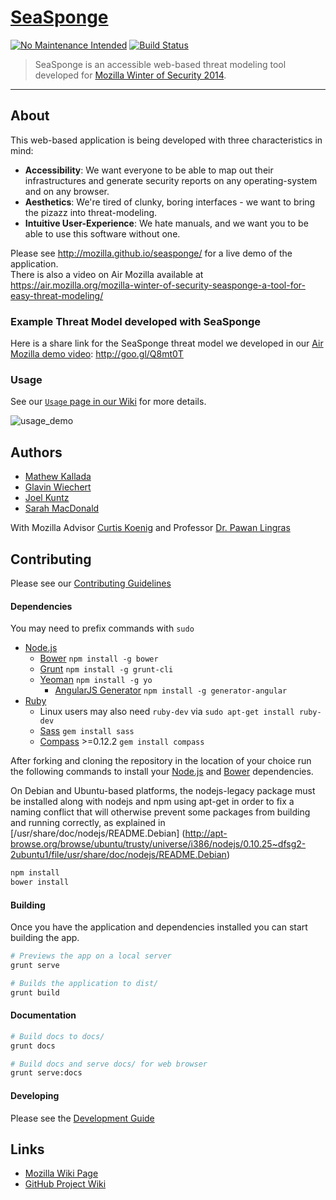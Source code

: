[SeaSponge](https://github.com/mozilla/seasponge)
=========

 [![No Maintenance Intended](http://unmaintained.tech/badge.svg)](http://unmaintained.tech/)
 [![Build Status](https://travis-ci.org/mozilla/seasponge.svg)](https://travis-ci.org/mozilla/seasponge)

> SeaSponge is an accessible web-based threat modeling tool developed for [Mozilla Winter of Security 2014](https://wiki.mozilla.org/Security/Automation/WinterOfSecurity2014).

-----

## About

This web-based application is being developed with three characteristics in mind:

- **Accessibility**: We want everyone to be able to map out their infrastructures and generate security reports on any operating-system and on any browser.
- **Aesthetics**: We're tired of clunky, boring interfaces - we want to bring the pizazz into threat-modeling.
- **Intuitive User-Experience**: We hate manuals, and we want you to be able to use this software without one.

Please see http://mozilla.github.io/seasponge/ for a live demo of the application.  
There is also a video on Air Mozilla available at https://air.mozilla.org/mozilla-winter-of-security-seasponge-a-tool-for-easy-threat-modeling/

### Example Threat Model developed with SeaSponge

Here is a share link for the SeaSponge threat model we developed in our [Air Mozilla demo video](https://air.mozilla.org/mozilla-winter-of-security-seasponge-a-tool-for-easy-threat-modeling/): http://goo.gl/Q8mt0T

### Usage

See our [`Usage` page in our Wiki](https://github.com/mozilla/seasponge/wiki/Usage) for more details.

![usage_demo](https://cloud.githubusercontent.com/assets/5893112/6827282/55cf9060-d2e5-11e4-802f-7663719ee873.gif)

## Authors

- [Mathew Kallada](https://github.com/kallada)
- [Glavin Wiechert](https://github.com/Glavin001)
- [Joel Kuntz](https://github.com/Frozenfire92)
- [Sarah MacDonald](https://github.com/rainbee2214)

With Mozilla Advisor [Curtis Koenig](https://mozillians.org/en-US/u/curtisk/)
and Professor [Dr. Pawan Lingras](http://cs.stmarys.ca/~pawan/)

## Contributing

Please see our [Contributing Guidelines](CONTRIBUTING.md)


#### Dependencies

You may need to prefix commands with `sudo`

- [Node.js](http://nodejs.org/) 
  - [Bower](http://bower.io/) `npm install -g bower`
  - [Grunt](http://gruntjs.com/) `npm install -g grunt-cli`
  - [Yeoman](http://yeoman.io/) `npm install -g yo`
    - [AngularJS Generator](https://github.com/yeoman/generator-angular) `npm install -g generator-angular`
- [Ruby](https://www.ruby-lang.org/en/installation/)
  - Linux users may also need `ruby-dev` via `sudo apt-get install ruby-dev`
  - [Sass](http://sass-lang.com/install) `gem install sass`
  - [Compass](http://compass-style.org/install/) >=0.12.2 `gem install compass`

After forking and cloning the repository in the location of your choice run the following commands to install your [Node.js](http://nodejs.org/) and [Bower](http://bower.io/) dependencies.

On Debian and Ubuntu-based platforms, the nodejs-legacy package must be installed along with nodejs and npm using apt-get in order to fix a naming conflict that will otherwise prevent some packages from building and running correctly, as explained in [/usr/share/doc/nodejs/README.Debian] (http://apt-browse.org/browse/ubuntu/trusty/universe/i386/nodejs/0.10.25~dfsg2-2ubuntu1/file/usr/share/doc/nodejs/README.Debian)

```bash
npm install
bower install
```

#### Building

Once you have the application and dependencies installed you can start building the app.

```bash
# Previews the app on a local server
grunt serve

# Builds the application to dist/
grunt build
```

#### Documentation

```bash
# Build docs to docs/
grunt docs

# Build docs and serve docs/ for web browser
grunt serve:docs
```

#### Developing

Please see the [Development Guide](DEVGUIDE.md)

## Links

- [Mozilla Wiki Page](https://wiki.mozilla.org/Security/Mentorships/MWoS/2014/online_threat_modeling_tool)
- [GitHub Project Wiki](https://github.com/mozilla/seasponge/wiki)
